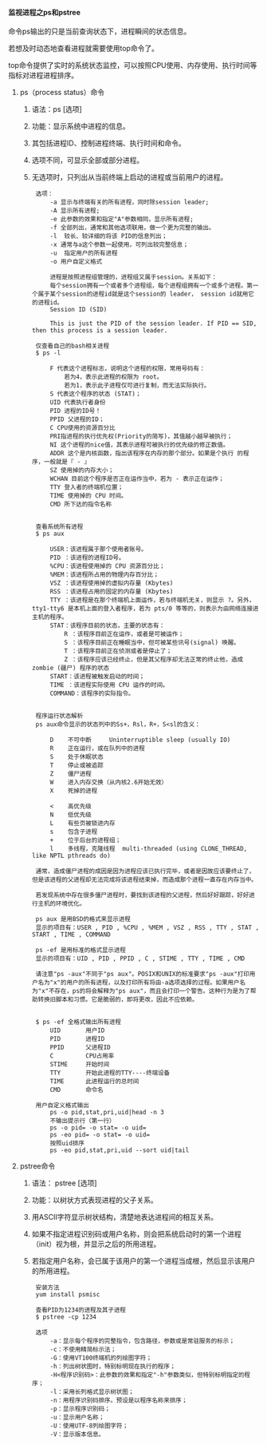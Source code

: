 #### 监视进程之ps和pstree ####
命令ps输出的只是当前查询状态下，进程瞬间的状态信息。

若想及时动态地查看进程就需要使用top命令了。

top命令提供了实时的系统状态监控，可以按照CPU使用、内存使用、执行时间等指标对进程进程排序。

1. ps（process status）命令
	1. 语法：ps  [选项]
	2. 功能：显示系统中进程的信息。
	3. 其包括进程ID、控制进程终端、执行时间和命令。
	4. 选项不同，可显示全部或部分进程。
	5. 无选项时，只列出从当前终端上启动的进程或当前用户的进程。

			选项：
				-a 显示与终端有关的所有进程，同时除session leader;
				-A 显示所有进程;
				-e 此参数的效果和指定"A"参数相同，显示所有进程;
				-f 全部列出，通常和其他选项联用，做一个更为完整的输出。
				-l  较长、较详细的将该 PID的信息列出；
				-x 通常与a这个参数一起使用，可列出较完整信息；
				-u  指定用户的所有进程
				-o 用户自定义格式

				进程是按照进程组管理的，进程组又属于session。关系如下：
				每个session拥有一个或者多个进程组，每个进程组拥有一个或多个进程。第一个属于某个session的进程id就是这个session的 leader， session id就用它的进程id。
				Session ID (SID)
				
				This is just the PID of the session leader. If PID == SID, then this process is a session leader.

			仅查看自己的bash相关进程
			$ ps -l
		
				F 代表这个进程标志，说明这个进程的权限，常用号码有：
					若为4，表示此进程的权限为 root。
					若为1，表示此子进程仅可进行复制，而无法实际执行。
				S 代表这个程序的状态 (STAT)；
				UID 代表执行者身份
				PID 进程的ID号！
				PPID 父进程的ID；
				C CPU使用的资源百分比
				PRI指进程的执行优先权(Priority的简写)，其值越小越早被执行；
				NI 这个进程的nice值，其表示进程可被执行的优先级的修正数值。
				ADDR 这个是内核函数，指出该程序在内存的那个部分。如果是个执行 的程序，一般就是『 - 』
				SZ 使用掉的内存大小；
				WCHAN 目前这个程序是否正在运作当中，若为 - 表示正在运作；
				TTY 登入者的终端机位置；
				TIME 使用掉的 CPU 时间。
				CMD 所下达的指令名称


			查看系统所有进程
			$ ps aux 
			
				USER：该进程属于那个使用者账号。
				PID ：该进程的进程ID号。
				%CPU：该进程使用掉的 CPU 资源百分比；
				%MEM：该进程所占用的物理内存百分比；
				VSZ ：该进程使用掉的虚拟内存量 (Kbytes)
				RSS ：该进程占用的固定的内存量 (Kbytes)
				TTY ：该进程是在那个终端机上面运作，若与终端机无关，则显示 ?。另外， tty1-tty6 是本机上面的登入者程序，若为 pts/0 等等的，则表示为由网络连接进主机的程序。
				STAT：该程序目前的状态，主要的状态有：
					R ：该程序目前正在运作，或者是可被运作；
					S ：该程序目前正在睡眠当中，但可被某些讯号(signal) 唤醒。
					T ：该程序目前正在侦测或者是停止了；
					Z ：该程序应该已经终止，但是其父程序却无法正常的终止他，造成 zombie (疆尸) 程序的状态
				START：该进程被触发启动的时间；
				TIME ：该进程实际使用 CPU 运作的时间。
				COMMAND：该程序的实际指令。


			程序运行状态解析
			ps aux命令显示的状态列中的Ss+，Rsl，R+，S<sl的含义：
			
			    D    不可中断     Uninterruptible sleep (usually IO)
			    R    正在运行，或在队列中的进程
			    S    处于休眠状态
			    T    停止或被追踪
			    Z    僵尸进程
			    W    进入内存交换（从内核2.6开始无效）
			    X    死掉的进程
			
			    <    高优先级
			    N    低优先级
			    L    有些页被锁进内存
			    s    包含子进程
			    +    位于后台的进程组；
			    l    多线程，克隆线程  multi-threaded (using CLONE_THREAD, like NPTL pthreads do)

			通常，造成僵尸进程的成因是因为进程应该已执行完毕，或者是因故应该要终止了，但是该进程的父进程却无法完成将该进程结束掉，而造成那个进程一直存在内存当中。

			若发现系统中存在很多僵尸进程时，要找到该进程的父进程，然后好好跟踪，好好进行主机的环境优化。

			ps aux 是用BSD的格式来显示进程
			显示的项目有：USER , PID , %CPU , %MEM , VSZ , RSS , TTY , STAT , START , TIME , COMMAND
			
			ps -ef 是用标准的格式显示进程
			显示的项目有：UID , PID , PPID , C , STIME , TTY , TIME , CMD

			请注意"ps -aux"不同于"ps aux"。POSIX和UNIX的标准要求"ps -aux"打印用户名为"x"的用户的所有进程，以及打印所有将由-a选项选择的过程。如果用户名为"x"不存在，ps的将会解释为"ps aux"，而且会打印一个警告。这种行为是为了帮助转换旧脚本和习惯。它是脆弱的，即将更改，因此不应依赖。


			$ ps -ef 全格式输出所有进程
			    UID       用户ID
				PID       进程ID
				PPID      父进程ID
				C         CPU占用率
				STIME     开始时间
				TTY       开始此进程的TTY----终端设备
				TIME      此进程运行的总时间
				CMD       命令名

			用户自定义格式输出
				ps -o pid,stat,pri,uid|head -n 3
				不输出提示行（第一行）
				ps -o pid= -o stat= -o uid=
				ps -eo pid= -o stat= -o uid=
				按照uid排序
				ps -eo pid,stat,pri,uid --sort uid|tail


2. pstree命令
	1. 语法： pstree [选项]
	2. 功能：以树状方式表现进程的父子关系。
	3. 用ASCII字符显示树状结构，清楚地表达进程间的相互关系。
	4. 如果不指定进程识别码或用户名称，则会把系统启动时的第一个进程（init）视为根，并显示之后的所用进程。
	5. 若指定用户名称，会已属于该用户的第一个进程当成根，然后显示该用户的所用进程。
	
			安装方法
			yum install psmisc
			
			查看PID为1234的进程及其子进程
			$ pstree -cp 1234

			选项
				-a：显示每个程序的完整指令，包含路径，参数或是常驻服务的标示；
				-c：不使用精简标示法；
				-G：使用VT100终端机的列绘图字符；
				-h：列出树状图时，特别标明现在执行的程序；
				-H<程序识别码>：此参数的效果和指定"-h"参数类似，但特别标明指定的程序；
				-l：采用长列格式显示树状图；
				-n：用程序识别码排序。预设是以程序名称来排序；
				-p：显示程序识别码；
				-u：显示用户名称；
				-U：使用UTF-8列绘图字符；
				-V：显示版本信息。






